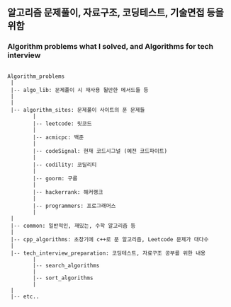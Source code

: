 ## 알고리즘 문제풀이, 자료구조, 코딩테스트, 기술면접 등을 위함
### Algorithm problems what I solved, and Algorithms for tech interview


<pre>
<code>
Algorithm_problems
 |
 |-- algo_lib: 문제풀이 시 재사용 될만한 메서드들 등
 |
 |
 |-- algorithm_sites: 문제풀이 사이트의 푼 문제들
        |
        |-- leetcode: 릿코드
        |
        |-- acmicpc: 백준
        |
        |-- codeSignal: 현재 코드시그널 (예전 코드파이트)
        |
        |-- codility: 코딜리티
        |
        |-- goorm: 구름
        |
        |-- hackerrank: 해커랭크
        |
        |-- programmers: 프로그래머스
        |
 |
 |-- common: 일반적인, 재밌는, 수학 알고리즘 등
 |
 |-- cpp_algorithms: 초창기에 c++로 푼 알고리즘, Leetcode 문제가 대다수
 |
 |-- tech_interview_preparation: 코딩테스트, 자료구조 공부를 위한 내용
        |
        |-- search_algorithms
        |
        |-- sort_algorithms
        |
 |
 |-- etc..
</code>
</pre>

